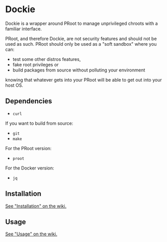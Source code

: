 # Dockie

Dockie is a wrapper around PRoot to manage unprivileged chroots with a
familiar interface.

PRoot, and therefore Dockie, are not security features and should not be used
as such. PRoot should only be used as a "soft sandbox" where you can:

* test some other distros features,
* fake root privileges or
* build packages from source without polluting your environment

knowing that whatever gets into your PRoot will be able to get out into your
host OS.

## Dependencies

* `curl`

If you want to build from source:

* `git`
* `make`

For the PRoot version:

* `proot`

<!-- For the fakechroot version:

* `fakechroot`
* `fakeroot` -->

For the Docker version:

* `jq`

## Installation

[See "Installation" on the wiki.](https://github.com/cristianrz/dockie/wiki/Installation)

## Usage

[See "Usage" on the wiki.](https://github.com/cristianrz/dockie/wiki/Usage)


